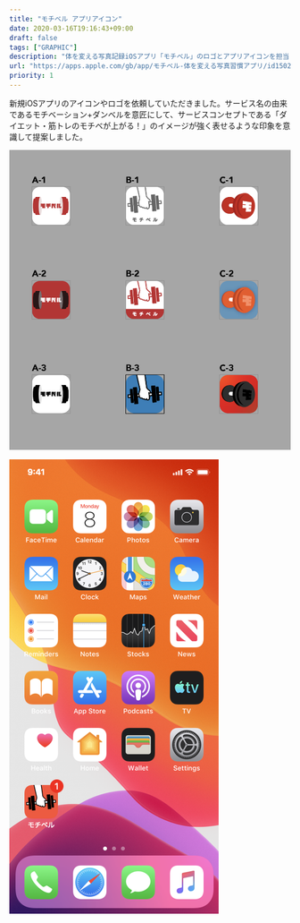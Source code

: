 ```yaml
---
title: "モチベル アプリアイコン"
date: 2020-03-16T19:16:43+09:00
draft: false
tags: ["GRAPHIC"]
description: "体を変える写真記録iOSアプリ「モチベル」のロゴとアプリアイコンを担当しました。"
url: "https://apps.apple.com/gb/app/モチベル-体を変える写真習慣アプリ/id1502003146"
priority: 1
---
```


新規iOSアプリのアイコンやロゴを依頼していただきました。サービス名の由来であるモチベーション+ダンベルを意匠にして、サービスコンセプトである「ダイエット・筋トレのモチベが上がる！」のイメージが強く表せるような印象を意識して提案しました。

![提案候補](./options.png)

![最終案](./iphone.png)
